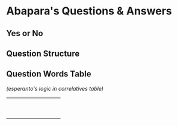 # Abapara's Questions & Answers

## Yes or No

## Question Structure

## Question Words Table

*(esperanto's logic in correlatives table)*

|            |            |            |            |            |            |            |            |            |
|:----------:|:----------:|:----------:|:----------:|:----------:|:----------:|:----------:|:----------:|:----------:|
|            |            |            |            |            |            |            |            |            |
|            |            |            |            |            |            |            |            |            |
|            |            |            |            |            |            |            |            |            |
|            |            |            |            |            |            |            |            |            |
|            |            |            |            |            |            |            |            |            |
|            |            |            |            |            |            |            |            |            |
|            |            |            |            |            |            |            |            |            |
|            |            |            |            |            |            |            |            |            |
|            |            |            |            |            |            |            |            |            |
